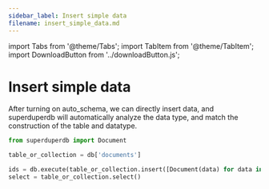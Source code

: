 ```yaml
---
sidebar_label: Insert simple data
filename: insert_simple_data.md
---
```

import Tabs from '@theme/Tabs';
import TabItem from '@theme/TabItem';
import DownloadButton from '../downloadButton.js';


<!-- TABS -->
# Insert simple data

After turning on auto_schema, we can directly insert data, and superduperdb will automatically analyze the data type, and match the construction of the table and datatype.

```python
from superduperdb import Document

table_or_collection = db['documents']

ids = db.execute(table_or_collection.insert([Document(data) for data in datas]))
select = table_or_collection.select()
```

<DownloadButton filename="insert_simple_data.md" />
